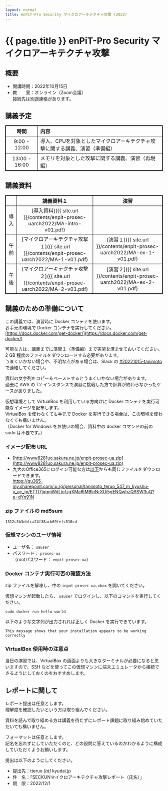 ```yaml
---
layout: normal
title: enPiT-Pro Security マイクロアーキテクチャ攻撃 (2022)
---
```


<style>
table, th, td {
  border: 1px solid black;
  border-collapse: collapse;
}
</style>

# {{ page.title }} enPiT-Pro Security マイクロアーキテクチャ攻撃

## 概要

- 開講時期：2022年10月15日
- 教　　室：オンライン（Zoom会議）  
  接続先は別途連絡があります。

## 講義予定

|時間|内容|
|:--:|:---|
| 9:00 - 12:00|導入、CPUを対象としたマイクロアーキテクチャ攻撃に関する講義、演習（準備編）|
|13:00 - 16:00|メモリを対象とした攻撃に関する講義、演習（再現編）|

## 講義資料

||講義資料１|演習|
|:-:|:-:|:-:|
|導入|[導入資料]({{ site.url }}/contents/enpit-prosec-uarch2022/MA-intro-v01.pdf)||
|午前|[マイクロアーキテクチャ攻撃１]({{ site.url }}/contents/enpit-prosec-uarch2022/MA-1-v01.pdf)|[演習１]({{ site.url }}/contents/enpit-prosec-uarch2022/MA-ex-1-v01.pdf)|
|午後|[マイクロアーキテクチャ攻撃２]({{ site.url }}/contents/enpit-prosec-uarch2022/MA-2-v01.pdf)|[演習２]({{ site.url }}/contents/enpit-prosec-uarch2022/MA-ex-2-v01.pdf)|

## 講義のための準備について
この講義では、演習時に Docker コンテナを使います。  
お手元の環境で Docker コンテナを実行してください。  
[https://docs.docker.com/get-docker/](https://docs.docker.com/get-docker/)

可能な方は、講義までに演習１（準備編）まで実施を済ませておいてください。  
2 GB 程度のファイルをダウンロードする必要があります。  
うまくいかない場合や、不明な点がある場合は、Slack の [#20221015-tanimoto](https://prosec-itseckun2022.slack.com/archives/C046440GJRY) で連絡してください。

資料の文字列をコピー＆ペーストするとうまくいかない場合があります。  
過去に AWS の T2 インスタンスで演習に挑戦した方で計算が終わらなかったケースがありました。

仮想環境として VirtualBox を利用している方向けに Docker コンテナを実行可能なイメージを配布します。  
VirtualBox を使わなくても手元で Docker を実行できる場合は、この環境を使わなくても構いません。  
（Docker for Windows をお使いの場合、資料中の docker コマンドの前の sudo は不要です。）

### イメージ配布 URL
- [http://www8281uo.sakura.ne.jp/enpit-prosec-ua.zip](http://www8281uo.sakura.ne.jp/enpit-prosec-ua.zip)
- 九大のOffice365にログイン可能な方は[以下](https://qu365-my.sharepoint.com/:u:/g/personal/tanimoto_teruo_547_m_kyushu-u_ac_jp/ETTl7jqqmWdLjofzgXMa6IMBlnNrXUi5gENQwhzQ9SW3uQ?e=dYn91N)からも同じファイルをダウンロードできます。  
  https://qu365-my.sharepoint.com/:u:/g/personal/tanimoto_teruo_547_m_kyushu-u_ac_jp/ETTl7jqqmWdLjofzgXMa6IMBlnNrXUi5gENQwhzQ9SW3uQ?e=dYn91N

### zip ファイルの md5sum
``` 
1312c3b3ebfca24f38acb69fefc510cd
```

### 仮想マシンのユーザ情報
- ユーザ名： `uauser`
- パスワード： `prosec-ua`  
  （rootパスワード： `enpit-prosec-ua`）

### Docker コンテナ実行可否の確認方法
zip ファイルを解凍し、中の `input-prosec-ua.vbox` を開いてください。

仮想マシンが起動したら、 `uauser` でログインし、以下のコマンドを実行してください。
```
sudo docker run hello-world
```

以下のような文字列が出力されれば正しく Docker を実行できています。
```
This message shows that your installation appears to be working correctly
```

### VirtualBox 使用時の注意点
当日の演習では、VirtualBox の画面よりも大きなターミナルが必要になると思いますので、SSH などを使ってこの仮想マシンに端末エミュレータから接続できるようにしておくのをおすすめします。

## レポートに関して
レポート提出は任意とします。  
理解度を確認したいという方は取り組んでください。

資料を読んで取り組める方は講義を待たずにレポート課題に取り組み始めていただいても構いません。  

フォーマットは任意とします。  
記名を忘れずにしていただくのと、どの設問に答えているのかわかるように構成していただくようお願いします。

提出は以下のようにしてください。
- 提出先：tteruo _[at]_ kyudai.jp
- 件　名：「SECKUNマイクロアーキテクチャ攻撃レポート（氏名）」
- 期　限：2022/12/1

